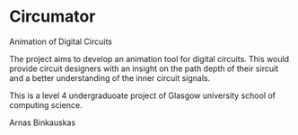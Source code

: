 Circumator
==========

Animation of Digital Circuits

The project aims to develop an animation tool for digital circuits.
This would provide circuit designers with an insight on the path depth of their sircuit and a better understanding of the inner circuit signals.

This is a level 4 undergraduoate project of Glasgow university school of computing science.

Arnas Binkauskas
